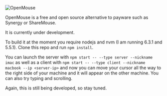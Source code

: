 ![OpenMouse](https://github.com/Macmee/OpenMouse/blob/master/open-mouse-header-grapic.png?raw=true)

OpenMouse is a free and open source alternative to payware such as Synergy or ShareMouse.

It is currently under development.

To build it at the moment you require nodejs and nvm (I am running 6.3.1 and 5.5.1). Clone this repo and run `npm install`.

You can launch the server with `npm start -- --type server --nickname imac` as well as a client with `npm start -- --type client --nickname macbook --ip <server-ip>` and now you can move your cursor all the way to the right side of your machine and it will appear on the other machine. You can also try typing and scrolling.

Again, this is still being developed, so stay tuned.
